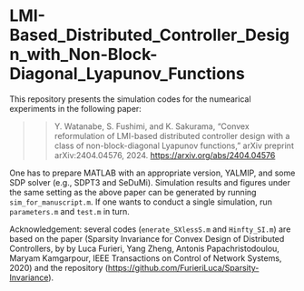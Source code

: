 # LMI-Based_Distributed_Controller_Design_with_Non-Block-Diagonal_Lyapunov_Functions

This repository presents the simulation codes for the numearical experiments in the following paper:

>> Y. Watanabe, S.  Fushimi, and K. Sakurama, “Convex reformulation of LMI-based distributed controller design
with a class of non-block-diagonal Lyapunov functions,” arXiv preprint arXiv:2404.04576, 2024.
https://arxiv.org/abs/2404.04576

One has to prepare MATLAB with an appropriate version, YALMIP, and some SDP solver (e.g., SDPT3 and SeDuMi).
Simulation results and figures under the same setting as the above paper can be generated by running `sim_for_manuscript.m`.
If one wants to conduct a single simulation, run `parameters.m` and `test.m` in turn.

Acknowledgement: several codes (`enerate_SXlessS.m` and `Hinfty_SI.m`) are based on the paper (Sparsity Invariance for Convex Design of Distributed Controllers, by by Luca Furieri, Yang Zheng, Antonis Papachristodoulou, Maryam Kamgarpour, IEEE Transactions on Control of Network Systems, 2020) and the repository (https://github.com/FurieriLuca/Sparsity-Invariance).
